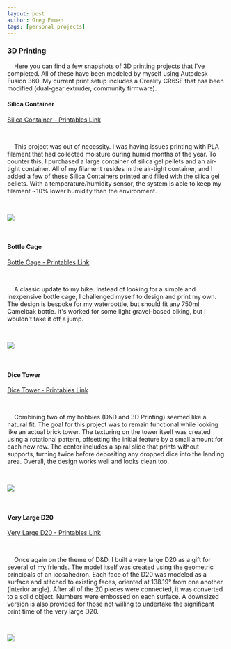 ```yaml
---
layout: post
author: Greg Emmen
tags: [personal projects]
---
```


### 3D Printing

&nbsp;&nbsp;&nbsp;&nbsp;Here you can find a few snapshots of 3D printing projects that I've completed. All of these have been modeled by myself using Autodesk Fusion 360. My current print setup includes a Creality CR6SE that has been modified (dual-gear extruder, community firmware).

#### Silica Container

<a href="https://www.printables.com/model/280575-silica-container-cylinder-w-screw-cap" target="_blank">Silica Container - Printables Link</a>

&nbsp;

&nbsp;&nbsp;&nbsp;&nbsp;This project was out of necessity. I was having issues printing with PLA filament that had collected moisture during humid months of the year. To counter this, I purchased a large container of silica gel pellets and an air-tight container. All of my filament resides in the air-tight container, and I added a few of these Silica Containers printed and filled with the silica gel pellets. With a temperature/humidity sensor, the system is able to keep my filament ~10% lower humidity than the environment.

&nbsp;

<img src="/assets/img/SilicaContainer.JPG" class="center">

&nbsp;

#### Bottle Cage

<a href="https://www.printables.com/model/125191-bottle-cage-fits-750ml-camelbak" target="_blank">Bottle Cage - Printables Link</a>

&nbsp;

&nbsp;&nbsp;&nbsp;&nbsp;A classic update to my bike. Instead of looking for a simple and inexpensive bottle cage, I challenged myself to design and print my own. The design is bespoke for my waterbottle, but should fit any 750ml Camelbak bottle. It's worked for some light gravel-based biking, but I wouldn't take it off a jump.

&nbsp;

<img src="/assets/img/BottleCage.JPG" class="center">

&nbsp;

#### Dice Tower

<a href="https://www.printables.com/model/71572-simple-dice-tower" target="_blank">Dice Tower - Printables Link</a>

&nbsp;

&nbsp;&nbsp;&nbsp;&nbsp;Combining two of my hobbies (D&D and 3D Printing) seemed like a natural fit. The goal for this project was to remain functional while looking like an actual brick tower. The texturing on the tower itself was created using a rotational pattern, offsetting the initial feature by a small amount for each new row. The center includes a spiral slide that prints without supports, turning twice before depositing any dropped dice into the landing area. Overall, the design works well and looks clean too.

&nbsp;

<img src="/assets/img/DiceTower.JPG" class="center">

&nbsp;

#### Very Large D20

<a href="https://www.printables.com/model/71574-very-large-d20" target="_blank">Very Large D20 - Printables Link</a>

&nbsp;

&nbsp;&nbsp;&nbsp;&nbsp;Once again on the theme of D&D, I built a very large D20 as a gift for several of my friends. The model itself was created using the geometric principals of an icosahedron. Each face of the D20 was modeled as a surface and stitched to existing faces, oriented at 138.19° from one another (interior angle). After all of the 20 pieces were connected, it was converted to a solid object. Numbers were embossed on each surface. A downsized version is also provided for those not willing to undertake the significant print time of the very large D20.

&nbsp;

<img src="/assets/img/VeryLargeD20.JPG" class="center">
